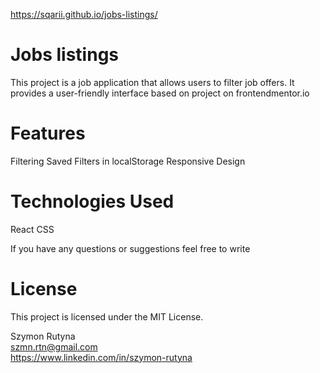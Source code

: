 https://sqarii.github.io/jobs-listings/ <br /> 

# Jobs listings
This project is a job application that allows users to filter job offers. It provides a user-friendly interface based on project on frontendmentor.io

# Features
Filtering
Saved Filters in localStorage
Responsive Design

# Technologies Used
React
CSS


If you have any questions or suggestions feel free to write

# License
This project is licensed under the MIT License.


Szymon Rutyna <br />
szmn.rtn@gmail.com <br />
https://www.linkedin.com/in/szymon-rutyna
